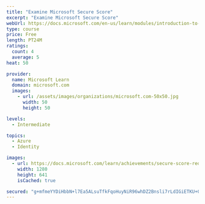 ```yaml
---
title: "Examine Microsoft Secure Score"
excerpt: "Examine Microsoft Secure Score"
webUrl: https://docs.microsoft.com/en-us/learn/modules/introduction-to-microsoft-secure-score/
type: course
price: Free
length: PT24M
ratings:
  count: 4
  average: 5
heat: 50

provider:
  name: Microsoft Learn
  domain: microsoft.com
  images:
    - url: /assets/images/organizations/microsoft.com-50x50.jpg
      width: 50
      height: 50

levels:
  - Intermediate

topics:
  - Azure
  - Identity

images:
  - url: https://docs.microsoft.com/learn/achievements/secure-score-reduce-risk-social.png
    width: 1280
    height: 641
    isCached: true

secured: "g+mfmeYYDiHbbN+l7Ea5ALsuTfkFqoHuyNiR96whDZ2Bnsli7rLdIGiETKU+OkJHeNlJyH9JYXLr7irCQNcGDwFog3qFXizHsj1kiQYAnJ+sApZw/Q2jW9967r6zc8J9Hgkk8MSctK1imsQfRyqCk6YeIUKtWqSRkuSf02PXTyvfBoZzXnJ8uy/hA+bXECYk67254SDFRxOGCRXWAWxgR1LqSZltjaKAZbUttjak73ITrO9GzYfXjbH3EkPHmZysv5PqjIWvEAvXYlv7HRLiIXah28sUnziii+kSvoucfF/mnTjUJJZlSTc65LG25wCqa4rcS9oNP2Jsn49IozpNkNohmmTkkoGA5Rn2QJphVP5nkZboGQgQHDDMqxkH9Zq6/eZY3qFkWN0F6ldhuMX9buSVXNqpWoxMvq8CiqNjoF0=;HOWZ2sft3wTm5eJibQiPxA=="
---
```


